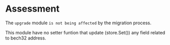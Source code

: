 # Assessment

The `upgrade` module `is not being affected` by the migration process.

This module have no setter funtion that update (store.Set()) any field related to bech32 address.